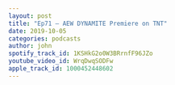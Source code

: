 ```yaml
---
layout: post
title: "Ep71 – AEW DYNAMITE Premiere on TNT"
date: 2019-10-05
categories: podcasts
author: john
spotify_track_id: 1KSHkG2o0W3BRrnfF96JZo
youtube_video_id: WrqDwqSODFw
apple_track_id: 1000452448602
---
```

